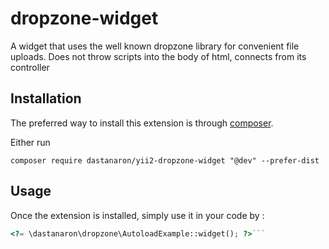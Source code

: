 dropzone-widget
===============
A widget that uses the well known dropzone library for convenient file uploads. Does not throw scripts into the body of html, connects from its controller

Installation
------------

The preferred way to install this extension is through [composer](http://getcomposer.org/download/).

Either run

```
composer require dastanaron/yii2-dropzone-widget "@dev" --prefer-dist 

```


Usage
-----

Once the extension is installed, simply use it in your code by  :

```php
<?= \dastanaron\dropzone\AutoloadExample::widget(); ?>```